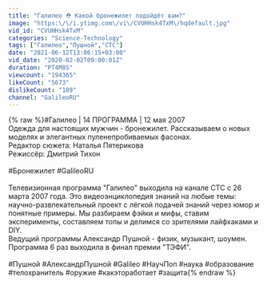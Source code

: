 ```yaml
---
title: "Галилео ⛑ Какой бронежилет подойдёт вам?"
image: "https:\/\/i.ytimg.com\/vi\/CVUHHsk4TxM\/hqdefault.jpg"
vid_id: "CVUHHsk4TxM"
categories: "Science-Technology"
tags: ["Галилео","Пушной","СТС"]
date: "2021-06-12T13:06:15+03:00"
vid_date: "2020-02-02T09:00:01Z"
duration: "PT4M8S"
viewcount: "194365"
likeCount: "5673"
dislikeCount: "189"
channel: "GalileoRU"
---
```

{% raw %}#Галилео | 14 ПРОГРАММА | 12 мая 2007<br />Одежда для настоящих мужчин - бронежилет. Рассказываем о новых моделях и элегантных пуленепробиваемых фасонах.<br />Редактор сюжета: Наталья Пятерикова  <br />Режиссёр: Дмитрий Тихон<br /><br />#Бронежилет #GalileoRU<br /><br />Телевизионная программа &quot;Галилео&quot; выходила на канале СТС с 26 марта 2007 года. Это видеоэнциклопедия знаний на любые темы: научно-развлекательный проект с лёгкой подачей знаний через юмор и понятные примеры. Мы разбираем фэйки и мифы, ставим эксперименты, составляем топы и делимся со зрителями лайфхаками и DIY. <br />Ведущий программы Александр Пушной - физик, музыкант, шоумен.<br />Программа 6 раз выходила в финал премии &quot;ТЭФИ&quot;.<br /><br />#Пушной #АлександрПушной #Galileo #НаучПоп #наука #образование #телохранитель #оружие #какэтоработает #защита{% endraw %}
